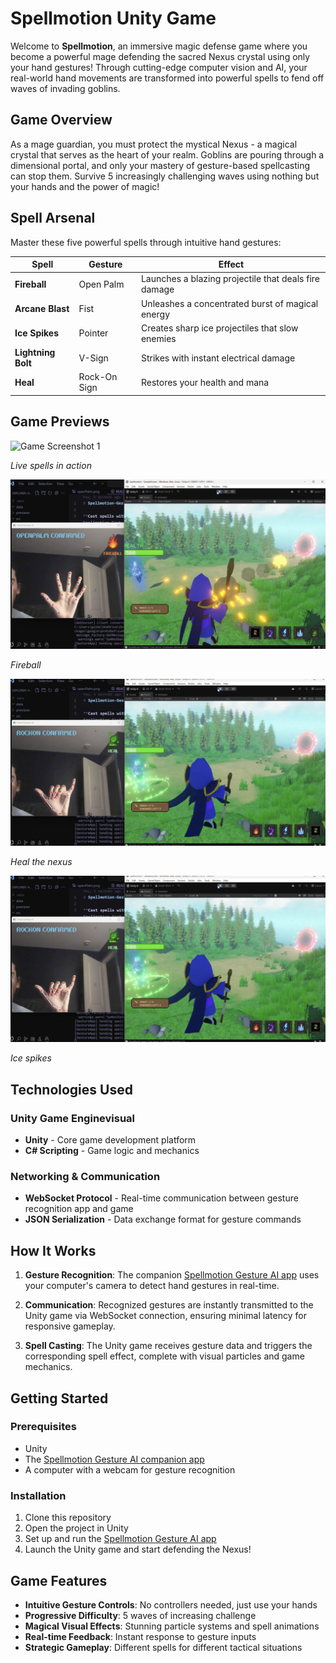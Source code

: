 # Spellmotion Unity Game

Welcome to **Spellmotion**, an immersive magic defense game where you become a powerful mage defending the sacred Nexus crystal using only your hand gestures! Through cutting-edge computer vision and AI, your real-world hand movements are transformed into powerful spells to fend off waves of invading goblins.

## Game Overview

As a mage guardian, you must protect the mystical Nexus - a magical crystal that serves as the heart of your realm. Goblins are pouring through a dimensional portal, and only your mastery of gesture-based spellcasting can stop them. Survive 5 increasingly challenging waves using nothing but your hands and the power of magic!

## Spell Arsenal

Master these five powerful spells through intuitive hand gestures:

| Spell | Gesture | Effect |
|-------|---------|--------|
| **Fireball** | Open Palm | Launches a blazing projectile that deals fire damage |
| **Arcane Blast** | Fist | Unleashes a concentrated burst of magical energy |
| **Ice Spikes** | Pointer | Creates sharp ice projectiles that slow enemies |
| **Lightning Bolt** | V-Sign | Strikes with instant electrical damage |
| **Heal** | Rock-On Sign | Restores your health and mana |

## Game Previews

<!-- Add your game screenshots and GIFs here -->
![Game Screenshot 1](previews/combo.gif)

*Live spells in action*

![Game Screenshot 2](previews/fireball.png)

*Fireball*

![Gameplay GIF](previews/heal.png)

*Heal the nexus*

![Spell Effects](previews/icespike.png)

*Ice spikes*

## Technologies Used

### Unity Game Enginevisual

- **Unity** - Core game development platform
- **C# Scripting** - Game logic and mechanics

### Networking & Communication

- **WebSocket Protocol** - Real-time communication between gesture recognition app and game
- **JSON Serialization** - Data exchange format for gesture commands

## How It Works

1. **Gesture Recognition**: The companion [Spellmotion Gesture AI app](https://github.com/ben4ali/Spellmotion-Gesture-ai) uses your computer's camera to detect hand gestures in real-time.

2. **Communication**: Recognized gestures are instantly transmitted to the Unity game via WebSocket connection, ensuring minimal latency for responsive gameplay.

3. **Spell Casting**: The Unity game receives gesture data and triggers the corresponding spell effect, complete with visual particles and game mechanics.


## Getting Started

### Prerequisites

- Unity
- The [Spellmotion Gesture AI companion app](https://github.com/ben4ali/Spellmotion-Gesture-ai)
- A computer with a webcam for gesture recognition

### Installation

1. Clone this repository
2. Open the project in Unity
3. Set up and run the [Spellmotion Gesture AI app](https://github.com/ben4ali/Spellmotion-Gesture-ai)
4. Launch the Unity game and start defending the Nexus!

## Game Features

- **Intuitive Gesture Controls**: No controllers needed, just use your hands
- **Progressive Difficulty**: 5 waves of increasing challenge
- **Magical Visual Effects**: Stunning particle systems and spell animations
- **Real-time Feedback**: Instant response to gesture inputs
- **Strategic Gameplay**: Different spells for different tactical situations
